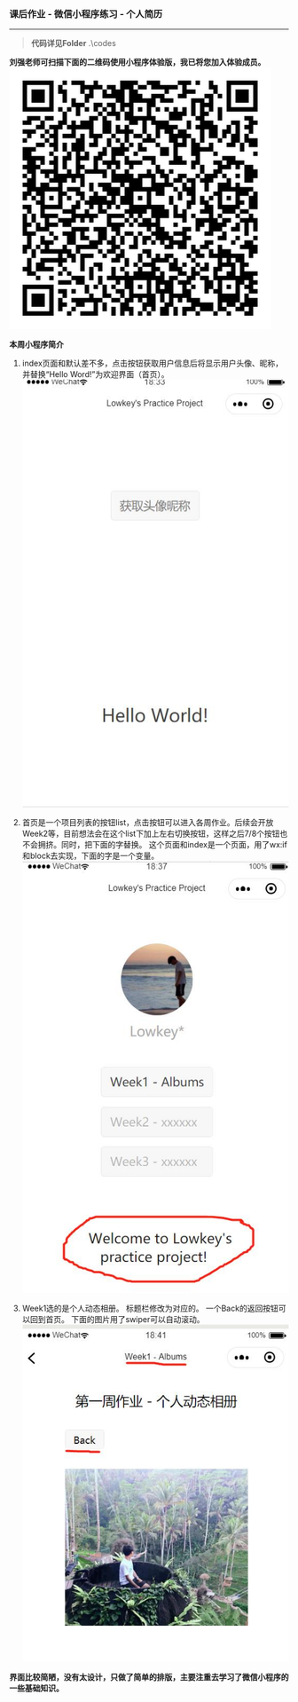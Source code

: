### 课后作业 - 微信小程序练习 - 个人简历

------------
>**代码详见Folder**   .\codes

**刘强老师可扫描下面的二维码使用小程序体验版，我已将您加入体验成员。**
![体验版二维码](.\images\体验版二维码.jpg "体验版二维码")

**本周小程序简介**
1. index页面和默认差不多，点击按钮获取用户信息后将显示用户头像、昵称，并替换“Hello Word!”为欢迎界面（首页）。
![index界面](.\images\Step1.jpg "index界面")

2. 首页是一个项目列表的按钮list，点击按钮可以进入各周作业。后续会开放Week2等，目前想法会在这个list下加上左右切换按钮，这样之后7/8个按钮也不会拥挤。同时，把下面的字替换。
这个页面和index是一个页面，用了wx:if和block去实现，下面的字是一个变量。
![首页](.\images\Step2.jpg "首页")

3. Week1选的是个人动态相册。
标题栏修改为对应的。
一个Back的返回按钮可以回到首页。
下面的图片用了swiper可以自动滚动。
![Week1 - 动态相册](.\images\Step3.jpg "Week1 - 动态相册")

**界面比较简陋，没有太设计，只做了简单的排版，主要注重去学习了微信小程序的一些基础知识。**